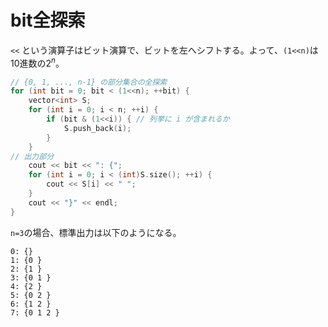 # bit全探索
`<<` という演算子はビット演算で、ビットを左へシフトする。よって、`(1<<n)`は10進数の$2^n$。
```cpp
// {0, 1, ..., n-1} の部分集合の全探索
for (int bit = 0; bit < (1<<n); ++bit) {
    vector<int> S;
    for (int i = 0; i < n; ++i) {
        if (bit & (1<<i)) { // 列挙に i が含まれるか
            S.push_back(i);
        }
    }
// 出力部分
    cout << bit << ": {";
    for (int i = 0; i < (int)S.size(); ++i) {
        cout << S[i] << " ";
    }
    cout << "}" << endl;
}
```
`n=3`の場合、標準出力は以下のようになる。
```
0: {}
1: {0 }
2: {1 }
3: {0 1 }
4: {2 }
5: {0 2 }
6: {1 2 }
7: {0 1 2 }
```